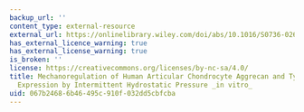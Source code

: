 ```yaml
---
backup_url: ''
content_type: external-resource
external_url: https://onlinelibrary.wiley.com/doi/abs/10.1016/S0736-0266%2802%2900091-8
has_external_licence_warning: true
has_external_license_warning: true
is_broken: ''
license: https://creativecommons.org/licenses/by-nc-sa/4.0/
title: Mechanoregulation of Human Articular Chondrocyte Aggrecan and Type II Collagen
  Expression by Intermittent Hydrostatic Pressure _in vitro_
uid: 067b2468-6b46-495c-910f-032dd5cbfcba
---
```

